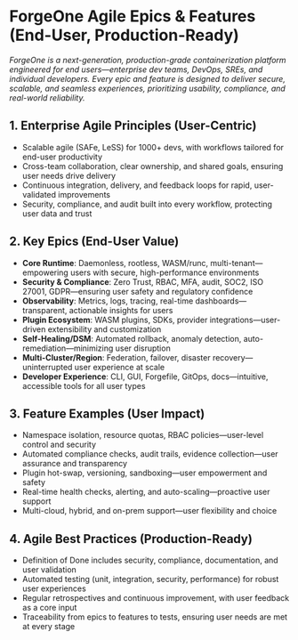 # ForgeOne Agile Epics & Features (End-User, Production-Ready)

*ForgeOne is a next-generation, production-grade containerization platform engineered for end users—enterprise dev teams, DevOps, SREs, and individual developers. Every epic and feature is designed to deliver secure, scalable, and seamless experiences, prioritizing usability, compliance, and real-world reliability.*

## 1. Enterprise Agile Principles (User-Centric)
- Scalable agile (SAFe, LeSS) for 1000+ devs, with workflows tailored for end-user productivity
- Cross-team collaboration, clear ownership, and shared goals, ensuring user needs drive delivery
- Continuous integration, delivery, and feedback loops for rapid, user-validated improvements
- Security, compliance, and audit built into every workflow, protecting user data and trust

## 2. Key Epics (End-User Value)
- **Core Runtime**: Daemonless, rootless, WASM/runc, multi-tenant—empowering users with secure, high-performance environments
- **Security & Compliance**: Zero Trust, RBAC, MFA, audit, SOC2, ISO 27001, GDPR—ensuring user safety and regulatory confidence
- **Observability**: Metrics, logs, tracing, real-time dashboards—transparent, actionable insights for users
- **Plugin Ecosystem**: WASM plugins, SDKs, provider integrations—user-driven extensibility and customization
- **Self-Healing/DSM**: Automated rollback, anomaly detection, auto-remediation—minimizing user disruption
- **Multi-Cluster/Region**: Federation, failover, disaster recovery—uninterrupted user experience at scale
- **Developer Experience**: CLI, GUI, Forgefile, GitOps, docs—intuitive, accessible tools for all user types

## 3. Feature Examples (User Impact)
- Namespace isolation, resource quotas, RBAC policies—user-level control and security
- Automated compliance checks, audit trails, evidence collection—user assurance and transparency
- Plugin hot-swap, versioning, sandboxing—user empowerment and safety
- Real-time health checks, alerting, and auto-scaling—proactive user support
- Multi-cloud, hybrid, and on-prem support—user flexibility and choice

## 4. Agile Best Practices (Production-Ready)
- Definition of Done includes security, compliance, documentation, and user validation
- Automated testing (unit, integration, security, performance) for robust user experiences
- Regular retrospectives and continuous improvement, with user feedback as a core input
- Traceability from epics to features to tests, ensuring user needs are met at every stage


